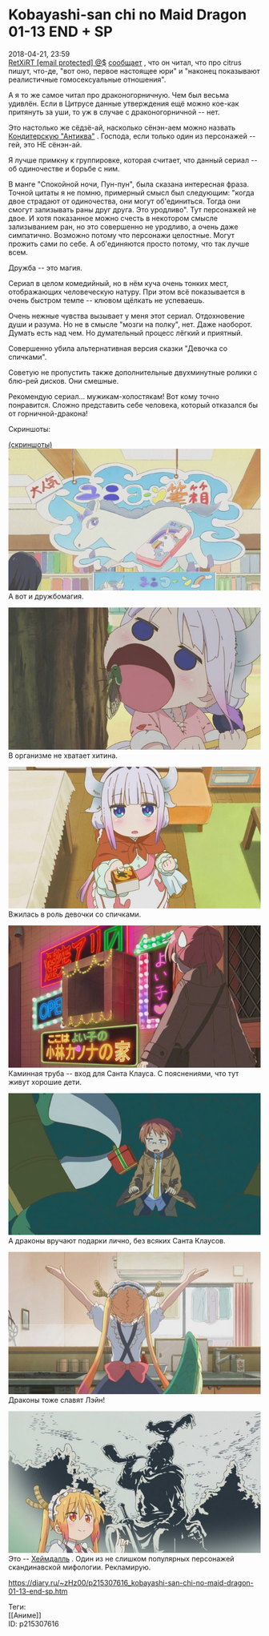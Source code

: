 Kobayashi-san chi no Maid Dragon 01-13 END + SP
================================================

   
 2018-04-21, 23:59   
   [RetXiRT  [email protected]  @$](http://Hellspawn.diary.ru "Горчичник")   [сообщает](citrus%2001-12%20END)  , что он читал, что про citrus пишут, что-де, "вот оно, первое настоящее юри" и "наконец показывают реалистичные гомосексуальные отношения".   
   
 А я то же самое читал про драконогорничную. Чем был весьма удивлён. Если в Цитрусе данные утверждения ещё можно кое-как притянуть за уши, то уж в случае с драконогорничной -- нет.   
   
 Это настолько же сёдзё-ай, насколько сёнэн-аем можно назвать  [Кондитерскую "Антиква"](http://www.world-art.ru/animation/animation.php?id=6956)  . Господа, если только один из персонажей -- гей, это НЕ сёнэн-ай.   
   
 Я лучше примкну к группировке, которая считает, что данный сериал -- об одиночестве и борьбе с ним.   
   
 В манге "Спокойной ночи, Пун-пун", была сказана интересная фраза. Точной цитаты я не помню, примерный смысл был следующим: "когда двое страдают от одиночества, они могут об'единиться. Тогда они смогут зализывать раны друг друга. Это уродливо". Тут персонажей не двое. И хотя показанное можно счесть в некотором смысле зализыванием ран, но это совершенно не уродливо, а очень даже симпатично. Возможно потому что персонажи целостные. Могут прожить сами по себе. А об'единяются просто потому, что так лучше всем.   
   
 Дружба -- это магия.   
   
 Сериал в целом комедийный, но в нём куча очень тонких мест, отображающих человеческую натуру. При этом всё показывается в очень быстром темпе -- клювом щёлкать не успеваешь.   
   
 Очень нежные чувства вызывает у меня этот сериал. Отдохновение души и разума. Но не в смысле "мозги на полку", нет. Даже наоборот. Думать есть над чем. Но думательный процесс лёгкий и приятный.   
   
 Совершенно убила альтернативная версия сказки "Девочка со спичками".   
   
 Советую не пропустить также дополнительные двухминутные ролики с блю-рей дисков. Они смешные.   
   
 Рекомендую сериал... мужикам-холостякам! Вот кому точно понравится. Сложно представить себе человека, который отказался бы от горничной-дракона!   
   
 Скриншоты:   
   
  [(скриншоты)](https://zHz00.diary.ru/p215307616.htm?index=1#linkmore215307616m1)       
  [![](pics/3DCONgjl.jpg)](https://i.imgur.com/3DCONgj.jpg)    
 А вот и дружбомагия.   
   
  [![](pics/qng1mT9l.jpg)](https://i.imgur.com/qng1mT9.jpg)    
 В организме не хватает хитина.   
   
  [![](pics/AJDpiZfl.jpg)](https://i.imgur.com/AJDpiZf.jpg)    
 Вжилась в роль девочки со спичками.   
   
  [![](pics/ks6XhK2l.jpg)](https://i.imgur.com/ks6XhK2.jpg)    
 Каминная труба -- вход для Санта Клауса. С пояснениями, что тут живут хорошие дети.   
   
  [![](pics/AUNDLV5l.png)](https://i.imgur.com/AUNDLV5.png)    
 А драконы вручают подарки лично, без всяких Санта Клаусов.   
   
  [![](pics/dnUzM4rl.jpg)](https://i.imgur.com/dnUzM4r.jpg)    
 Драконы тоже славят Лэйн!   
   
  [![](pics/Hi5LB0Ql.jpg)](https://i.imgur.com/Hi5LB0Q.jpg)    
 Это --  [Хеймдалль](https://ru.wikipedia.org/wiki/%D0%A5%D0%B5%D0%B9%D0%BC%D0%B4%D0%B0%D0%BB%D0%BB%D1%8C)  . Один из не слишком популярных персонажей скандинавской мифологии. Рекламирую.      
    
 <https://diary.ru/~zHz00/p215307616_kobayashi-san-chi-no-maid-dragon-01-13-end-sp.htm>   
   
 Теги:   
 [[Аниме]]   
 ID: p215307616